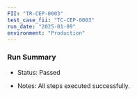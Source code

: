 ```yaml
---
FII: "TR-CEP-0003"
test_case_fii: "TC-CEP-0003"
run_date: "2025-01-09"
environment: "Production"
---
```

### Run Summary
-  Status: Passed

-  Notes: All steps executed successfully.